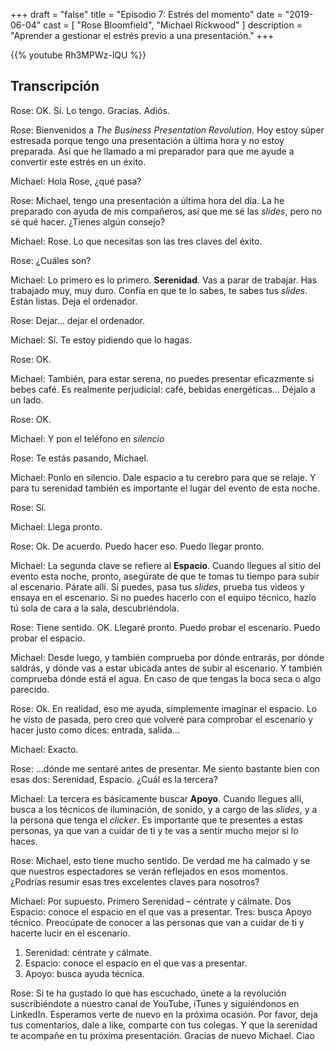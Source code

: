 +++
draft 		= "false"
title 		= "Episodio 7: Estrés del momento"
date		= "2019-06-04"
cast		= [ "Rose Bloomfield", "Michael Rickwood" ]
description = "Aprender a gestionar el estrés previo a una presentación."
+++

{{% youtube Rh3MPWz-lQU %}}

## Transcripción

Rose: OK. Sí. Lo tengo. Gracias. Adiós. 
 
Rose: Bienvenidos a *The Business Presentation Revolution*. Hoy estoy súper estresada porque tengo una presentación a última hora y no estoy preparada. Así que he llamado a mi preparador para que me ayude a convertir este estrés en un éxito.
 
Michael: Hola Rose, ¿qué pasa?
 
Rose: Michael, tengo una presentación a última hora del día. La he preparado con ayuda de mis compañeros, así que me sé las *slides*, pero no sé qué hacer. ¿Tienes algún consejo?
 
Michael: Rose. Lo que necesitas son las tres claves del éxito. 
 
Rose: ¿Cuáles son? 
 
Michael: Lo primero es lo primero. **Serenidad**. Vas a parar de trabajar. Has trabajado muy, muy duro. Confía en que te lo sabes, te sabes tus *slides*. Están listas. Deja el ordenador.
 
Rose: Dejar... dejar el ordenador. 
 
Michael: Sí. Te estoy pidiendo que lo hagas. 
 
Rose: OK. 
 
Michael: También, para estar serena, no puedes presentar eficazmente si bebes café. Es realmente perjudicial: café, bebidas energéticas... Déjalo a un lado. 
 
Rose: OK. 
 
Michael: Y pon el teléfono en *silencio*
 
Rose: Te estás pasando, Michael. 
 
Michael: Ponlo en silencio. Dale espacio a tu cerebro para que se relaje. Y para tu serenidad también es importante el lugar del evento de esta noche.
 
Rose: Sí. 
 
Michael: Llega pronto. 
 
Rose: Ok. De acuerdo. Puedo hacer eso. Puedo llegar pronto. 
 
Michael: La segunda clave se refiere al **Espacio**. Cuando llegues al sitio del evento esta noche, pronto, asegúrate de que te tomas tu tiempo para subir al escenario. Párate allí. Si puedes, pasa tus *slides*, prueba tus videos y ensaya en el escenario. Si no puedes hacerlo con el equipo técnico, hazlo tú sola de cara a la sala, descubriéndola.
 
Rose: Tiene sentido. OK. Llegaré pronto. Puedo probar el escenario. Puedo probar el espacio. 
 
Michael: Desde luego, y también comprueba por dónde entrarás, por dónde saldrás, y dónde vas a estar ubicada antes de subir al escenario. Y también comprueba dónde está el agua. En caso de que tengas la boca seca o algo parecido. 
 
Rose: Ok. En realidad, eso me ayuda, simplemente imaginar el espacio. Lo he visto de pasada, pero creo que volveré para comprobar el escenario y hacer justo como dices: entrada, salida...
 
Michael: Exacto. 
 
Rose: …dónde me sentaré antes de presentar. Me siento bastante bien con esas dos: Serenidad, Espacio. ¿Cuál es la tercera?
 
Michael: La tercera es básicamente buscar **Apoyo**. Cuando llegues allí, busca a los técnicos de iluminación, de sonido, y a cargo de las *slides*, y a la persona que tenga el *clicker*. Es importante que te presentes a estas personas, ya que van a cuidar de ti y te vas a sentir mucho mejor si lo haces.
 
Rose: Michael, esto tiene mucho sentido. De verdad me ha calmado y se que nuestros espectadores se verán reflejados en esos momentos. ¿Podrías resumir esas tres excelentes claves para nosotros?
 
Michael: Por supuesto. Primero Serenidad – céntrate y cálmate. Dos Espacio: conoce el espacio en el que vas a presentar. Tres: busca Apoyo técnico. Preocúpate de conocer a las personas que van a cuidar de ti y hacerte lucir en el escenario.

1. Serenidad: céntrate y cálmate.
2. Espacio: conoce el espacio en el que vas a presentar.
3. Apoyo: busca ayuda técnica.

Rose: Si te ha gustado lo que has escuchado, únete a la revolución suscribiéndote a nuestro canal de YouTube, iTunes y siguiéndonos en LinkedIn. Esperamos verte de nuevo en la próxima ocasión. Por favor, deja tus comentarios, dale a like, comparte con tus colegas. Y que la serenidad te acompañe en tu próxima presentación. Gracias de nuevo Michael. Ciao
